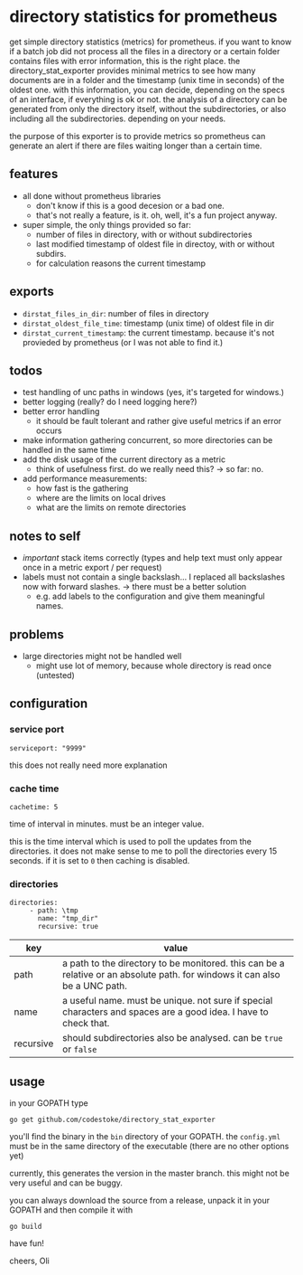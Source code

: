 # directory statistics for prometheus
get simple directory statistics (metrics) for prometheus. if you want to know if a batch job did not process all the files in a directory or a certain folder contains files with error information, this is the right place. the directory_stat_exporter provides minimal metrics to see how many documents are in a folder and the timestamp (unix time in seconds) of the oldest one. with this information, you can decide, depending on the specs of an interface, if everything is ok or not. the analysis of a directory can be generated from only the directory itself, without the subdirectories, or also including all the subdirectories. depending on your needs.

the purpose of this exporter is to provide metrics so prometheus can generate an alert if there are files waiting longer than a certain time.

## features
- all done without prometheus libraries
  - don't know if this is a good decesion or a bad one.
  - that's not really a feature, is it. oh, well, it's a fun project anyway.
- super simple, the only things provided so far:
  - number of files in directory, with or without subdirectories
  - last modified timestamp of oldest file in directoy, with or without subdirs.
  - for calculation reasons the current timestamp

## exports
- `dirstat_files_in_dir`: number of files in directory
- `dirstat_oldest_file_time`: timestamp (unix time) of oldest file in dir
- `dirstat_current_timestamp`: the current timestamp. because it's not provieded by prometheus (or I was not able to find it.)

## todos
- test handling of unc paths in windows (yes, it's targeted for windows.)
- better logging (really? do I need logging here?)
- better error handling
  - it should be fault tolerant and rather give useful metrics if an error occurs
- make information gathering concurrent, so more directories can be handled in the same time
- add the disk usage of the current directory as a metric
  - think of usefulness first. do we really need this? -> so far: no.
- add performance measurements:
  - how fast is the gathering
  - where are the limits on local drives
  - what are the limits on remote directories 

## notes to self
- *important* stack items correctly (types and help text must only appear once in a metric export / per request)
- labels must not contain a single backslash... I replaced all backslashes now with forward slashes. -> there must be a better solution
  - e.g. add labels to the configuration and give them meaningful names.

## problems
- large directories might not be handled well
  - might use lot of memory, because whole directory is read once (untested)

## configuration
### service port
`serviceport: "9999"`

this does not really need more explanation

### cache time
`cachetime: 5`

time of interval in minutes. must be an integer value.

this is the time interval which is used to poll the updates from the directories. it does not make sense to me to poll the directories every 15 seconds. if it is set to `0` then caching is disabled.

### directories
```
directories:
     - path: \tmp
       name: "tmp_dir"
       recursive: true
```
|key|value|
|---|-----|
|path|a path to the directory to be monitored. this can be a relative or an absolute path. for windows it can also be a UNC path.|
|name|a useful name. must be unique. not sure if special characters and spaces are a good idea. I have to check that.|
|recursive|should subdirectories also be analysed. can be `true` or `false`|

## usage
in your GOPATH type

`go get github.com/codestoke/directory_stat_exporter`

you'll find the binary in the `bin` directory of your GOPATH. the `config.yml` must be in the same directory of the executable (there are no other options yet)

currently, this generates the version in the master branch. this might not be very useful and can be buggy.

you can always download the source from a release, unpack it in your GOPATH and then compile it with

`go build`

have fun!

cheers, Oli